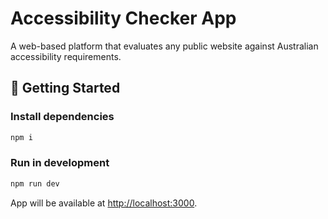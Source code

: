 # Accessibility Checker App

A web-based platform that evaluates any public website against Australian accessibility requirements.

## 🚀 Getting Started

### Install dependencies
```bash
npm i
```

### Run in development
```bash
npm run dev
```
App will be available at [http://localhost:3000](http://localhost:3000).
